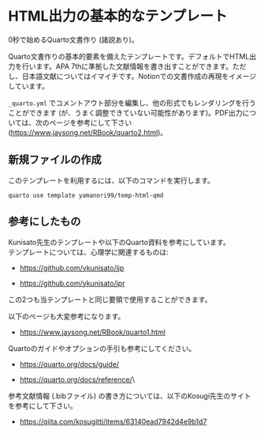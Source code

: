 # HTML出力の基本的なテンプレート

0秒で始めるQuarto文書作り (諸説あり)。

Quarto文書作りの基本的要素を備えたテンプレートです。デフォルトでHTML出力を行います。APA 7thに準拠した文献情報を書き出すことができます。ただし、日本語文献についてはイマイチです。Notionでの文書作成の再現をイメージしています。

`_quarto.yml` でコメントアウト部分を編集し、他の形式でもレンダリングを行うことができます (が、うまく調整できていない可能性があります)。PDF出力については、次のページを参考にして下さい (<https://www.jaysong.net/RBook/quarto2.html>)。

## 新規ファイルの作成

このテンプレートを利用するには、以下のコマンドを実行します。

``` terminal
quarto use template yamanori99/temp-html-qmd
```

## 参考にしたもの

Kunisato先生のテンプレートや以下のQuarto資料を参考にしています。\
テンプレートについては、心理学に関連するものは:

-   <https://github.com/ykunisato/jjp>

<!-- -->

-   <https://github.com/ykunisato/jpr>

この2つも当テンプレートと同じ要領で使用することができます。

以下のページも大変参考になります。

-   <https://www.jaysong.net/RBook/quarto1.html>

Quartoのガイドやオプションの手引も参考にしてください。

-   <https://quarto.org/docs/guide/>

-   <https://quarto.org/docs/reference/>\

参考文献情報 (.bibファイル) の書き方については、以下のKosugi先生のサイトを参考にして下さい。

-  <https://qiita.com/kosugitti/items/63140ead7942d4e9b1d7>
